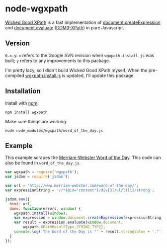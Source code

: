 node-wgxpath
============

[Wicked Good XPath](http://code.google.com/p/wicked-good-xpath/) is a fast implementation of [document.createExpression](https://developer.mozilla.org/en-US/docs/DOM/document.createExpression) and [document.evaluate](https://developer.mozilla.org/en-US/docs/DOM/document.evaluate) ([DOM3-XPath](http://www.w3.org/TR/2004/NOTE-DOM-Level-3-XPath-20040226/DOM3-XPath.html)) in pure Javascript.

Version
------

`0.x.y`: `x` refers to the Google SVN revision when `wgxpath.install.js` was built; `y` refers to any improvements to this package.

I'm pretty lazy, so I didn't build Wicked Good XPath myself. When the pre-compiled [wgxpath.install.js](http://code.google.com/p/wicked-good-xpath/downloads/detail?name=wgxpath.install.js) is updated, I'll update this package.

Installation
------------

Install with [npm](http://npmjs.org/):

    npm install wgxpath

Make sure things are working:

    node node_modules/wgxpath/word_of_the_day.js

Example
-------

This example scrapes the [Merriam-Webster Word of the Day](http://www.merriam-webster.com/word-of-the-day/). This code can also be found in `word_of_the_day.js`.

```javascript
var wgxpath = require('wgxpath');
var jsdom = require('jsdom');

var url = 'http://www.merriam-webster.com/word-of-the-day/';
var expressionString = '//*[@id="content"]/div[3]/ul/li[1]/strong';

jsdom.env({
  html: url,
  done: function(errors, window) {
    wgxpath.install(window);
    var expression = window.document.createExpression(expressionString);
    var result = expression.evaluate(window.document,
        wgxpath.XPathResultType.STRING_TYPE);
    console.log('The Word of the Day is "' + result.stringValue + '."');
  }
});
```

